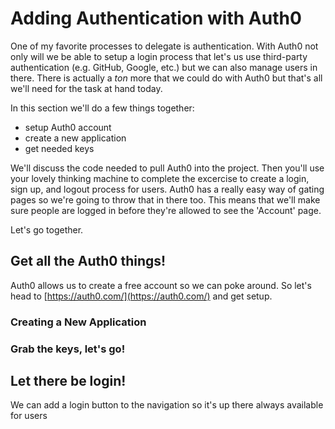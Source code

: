 # Adding Authentication with Auth0

One of my favorite processes to delegate is authentication. With Auth0 not only will we be able to setup a login process that let's us use third-party authentication (e.g. GitHub, Google, etc.) but we can also manage users in there. There is actually a _ton_ more that we could do with Auth0 but that's all we'll need for the task at hand today.

In this section we'll do a few things together:

- setup Auth0 account
- create a new application
- get needed keys

We'll discuss the code needed to pull Auth0 into the project. Then you'll use your lovely thinking machine to complete the excercise to create a login, sign up, and logout process for users. Auth0 has a really easy way of gating pages so we're going to throw that in there too. This means that we'll make sure people are logged in before they're allowed to see the 'Account' page.

Let's go together.

## Get all the Auth0 things!

Auth0 allows us to create a free account so we can poke around. So let's head to [https://auth0.com/](https://auth0.com/) and get setup.

### Creating a New Application

### Grab the keys, let's go!

## Let there be login!

We can add a login button to the navigation so it's up there always available for users
